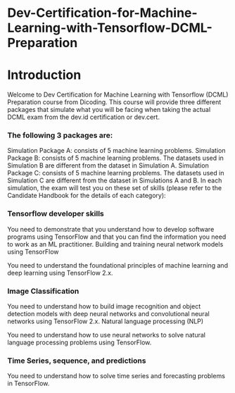 # Dev-Certification-for-Machine-Learning-with-Tensorflow-DCML-Preparation

# Introduction
Welcome to Dev Certification for Machine Learning with Tensorflow (DCML) Preparation course from Dicoding. This course will provide three different packages that simulate what you will be facing when taking the actual DCML exam from the dev.id certification or dev.cert. 

### The following 3 packages are:

Simulation Package A: consists of 5 machine learning problems. 
Simulation Package B: consists of 5 machine learning problems. The datasets used in Simulation B are different from the dataset in Simulation A.
Simulation Package C: consists of 5 machine learning problems. The datasets used in Simulation C are different from the dataset in Simulations A and B.
In each simulation, the exam will test you on these set of skills (please refer to the Candidate Handbook for the details of each category):

### Tensorflow developer skills
You need to demonstrate that you understand how to develop software programs using TensorFlow and that you can find the information you need to work as an ML practitioner.
Building and training neural network models using TensorFlow

You need to understand the foundational principles of machine learning and deep learning using TensorFlow 2.x.

### Image Classification
You need to understand how to build image recognition and object detection models with deep neural networks and convolutional neural networks using TensorFlow 2.x.
Natural language processing (NLP)

You need to understand how to use neural networks to solve natural language processing problems using TensorFlow.

### Time Series, sequence, and predictions
You need to understand how to solve time series and forecasting problems in TensorFlow.
